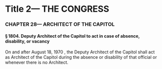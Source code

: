 
# Title 2— THE CONGRESS
### CHAPTER 28— ARCHITECT OF THE CAPITOL
#### § 1804. Deputy Architect of the Capitol to act in case of absence, disability, or vacancy

On and after August 18, 1970 , the Deputy Architect of the Capitol shall act as Architect of the Capitol during the absence or disability of that official or whenever there is no Architect.
